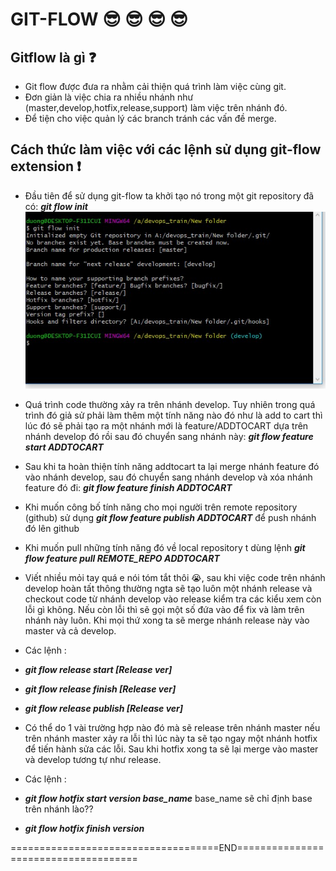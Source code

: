 # GIT-FLOW :sunglasses: :sunglasses: :sunglasses: :sunglasses:

## Gitflow là gì :question:
- Git flow được đưa ra nhằm cải thiện quá trình làm việc cùng git. 
- Đơn giản là việc chia ra nhiều nhánh như (master,develop,hotfix,release,support) làm việc trên nhánh đó.
- Để tiện cho việc quản lý các branch tránh các vấn đề merge.

## Cách thức làm việc với các lệnh sử dụng git-flow extension :exclamation:

  - Đầu tiên để sử dụng git-flow ta khởi tạo nó trong một git repository đã có:
  ***git flow init***
  ![Git flow init](/images/gfli.jpg)

  - Quá trình code thường xảy ra trên nhánh develop. Tuy nhiên trong quá trình đó giả sử phải làm thêm một tính năng nào đó như là add to cart thì lúc đó sẽ phải tạo ra một nhánh mới là feature/ADDTOCART dựa trên nhánh develop đó rồi sau đó chuyển sang nhánh này: ***git flow feature start ADDTOCART***
  
  - Sau khi ta hoàn thiện tính năng addtocart ta lại merge nhánh feature đó vào nhánh develop, sau đó chuyển sang nhánh develop và xóa nhánh feature đó đi: ***git flow feature finish ADDTOCART***
  
  - Khi muốn công bố tính năng cho mọi người trên remote repository (github) sử dụng ***git flow feature publish ADDTOCART*** để push nhánh đó lên github
  
  - Khi muốn pull những tính năng đó về local repository t dùng lệnh ***git flow feature pull *REMOTE_REPO* ADDTOCART*** 
  
  - Viết nhiều mỏi tay quá e nói tóm tắt thôi :sob:, sau khi việc code trên nhánh develop hoàn tất thông thường ngta sẽ tạo luôn một nhánh release và checkout code từ nhánh develop vào release kiểm tra các kiểu xem còn lỗi gì không. Nếu còn lỗi thì sẽ gọi một số đứa vào để fix và làm trên nhánh này luôn. Khi mọi thứ xong ta sẽ merge nhánh release này vào master và cả develop.
  - Các lệnh :
  - ***git flow release start [Release ver]***
  - ***git flow release finish [Release ver]***
  - ***git flow release publish [Release ver]***
  - Có thể do 1 vài trường hợp nào đó mà sẽ release trên nhánh master nếu trên nhánh master xảy ra lỗi thì lúc này ta sẽ tạo ngay một nhánh hotfix để tiến hành sửa các lỗi. Sau khi hotfix xong ta sẽ lại merge vào master và develop tương tự như release.
  - Các lệnh :
  - ***git flow hotfix start version base_name*** base_name sẽ chỉ định base trên nhánh lào??
  - ***git flow hotfix finish version***
  
  
  ====================================END=====================================
